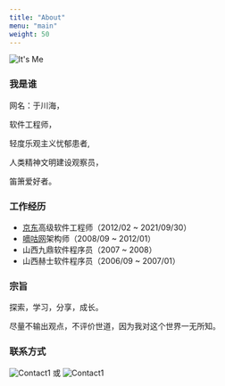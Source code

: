 ```yaml
---
title: "About"
menu: "main"
weight: 50
---
```


![It's Me](/images/me_400x400.jpg "It's Me")

### 我是谁

  网名：于川海，
  
  软件工程师，
  
  轻度乐观主义忧郁患者,

  人类精神文明建设观察员，

  笛箫爱好者。

### 工作经历

- [京东](https://www.jd.com)高级软件工程师（2012/02 ~ 2021/09/30）
- [嘀咕网](https://www.digu.com)架构师（2008/09 ~ 2012/01）
- 山西九鼎软件程序员（2007 ~ 2008）
- 山西赫士软件程序员（2006/09 ~ 2007/01）

### 宗旨

探索，学习，分享，成长。

尽量不输出观点，不评价世道，因为我对这个世界一无所知。

### 联系方式

![Contact1](/images/contact1.png) 或 ![Contact1](/images/contact2.png)
